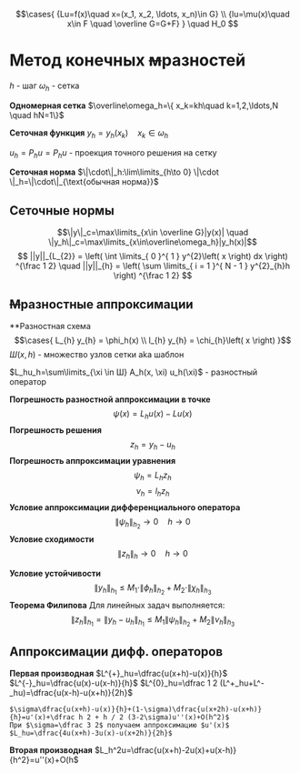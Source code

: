 $$\cases{
{Lu=f(x)\quad x=(x_1, x_2, \ldots, x_n)\in G} \\ 
{lu=\mu(x)\quad x\in F \quad \overline G=G+F}
}
\quad H_0
$$
# Метод конечных ~~м~~разностей
$h$ - шаг
$\omega_h$ - сетка

**Одномерная сетка**
	$\overline\omega_h=\{ x_k=kh\quad k=1,2,\ldots,N \quad hN=1\}$

**Сеточная функция**
	$y_h=y_h(x_k)\quad x_k\in \omega_h$

$u_h=P_h u=P_h u$ - проекция точного решения на сетку

**Сеточная норма**
	$\|\cdot\|_h:\lim\limits_{h\to 0} \|\cdot \|_h=\|\cdot\|_{\text{обычная норма}}$

## Сеточные нормы
$$\|y\|_c=\max\limits_{x\in \overline G}|y(x)| \quad \|y_h\|_с=\max\limits_{x\in\overline\omega_h}|y_h(x)|$$
$$
||y||_{L_{2}} = \left( \int \limits_{ 0 }^{ 1 } y^{2}\left( x \right) dx \right) ^{\frac 1 2} \quad ||y||_{h} = \left( \sum \limits_{ i = 1 }^{ N - 1 } y^{2}_{h}h \right) ^{\frac 1 2} 
$$
## ~~М~~разностные аппроксимации
**Разностная схема
$$\cases{
L_{h} y_{h} = \phi_h(x) \\
l_{h} y_{h} = \chi_{h}\left( x \right) 
}$$
$Ш(x, h)$ - множество узлов сетки aka шаблон

$L_hu_h=\sum\limits_{\xi \in Ш} A_h(x, \xi) u_h(\xi)$ - разностный оператор

**Погрешность разностной аппроксимации в точке**
$$\psi(x)=L_hu(x)-Lu(x)$$
**Погрешность решения**
$$z_h=y_h-u_h$$
**Погрешность аппроксимации уравнения**
$$\psi_h = L_hz_h$$
$$\nu_h = l_hz_h$$
**Условие аппроксимации дифференциального оператора**
$$\|\psi_h\|_{h_2} \to 0\quad h\to 0$$
**Условие сходимости**
$$\|z_h\|_h\to 0 \quad h\to0$$

**Условие устойчивости**
$$\|y_h\|_{h_1}\le M_1\cdot \|\phi_h\|_{h_2}+M_2\cdot \| \chi_h\|_{h_3}$$
**Теорема Филипова**
	Для линейных задач выполняется:
$$\|z_h\|_{h_1}=\|y_h-u_h\|_{h_1} \le M_1 \|\psi_h\|_{h_2}+M_2\|\nu_h\|_{h_3}$$

## Аппроксимации дифф. операторов

**Первая производная**
	$L^{+}_hu=\dfrac{u(x+h)-u(x)}{h}$
	$L^{-}_hu=\dfrac{u(x)-u(x-h)}{h}$
	$L^{0}_hu=\dfrac 1 2 (L^+_hu+L^-_hu)=\dfrac{u(x-h)-u(x+h)}{2h}$
	
	$\sigma\dfrac{u(x+h)-u(x)}{h}+(1-\sigma)\dfrac{u(x+2h)-u(x+h)}{h}=u'(x)+\dfrac h 2 + h / 2 (3-2\sigma)u''(x)+O(h^2)$
	При $\sigma=\dfrac 3 2$ получаем аппроксимацию $u'(x)$
	$L_hu=\dfrac{4u(x+h)-3u(x)-u(x+2h)}{2h}$

**Вторая производная**
	$L_h^2u=\dfrac{u(x+h)-2u(x)+u(x-h)}{h^2}=u''(x)+O(h$







